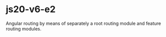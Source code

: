 # js20-v6-e2
Angular routing by means of separately a root routing module and feature routing modules.
